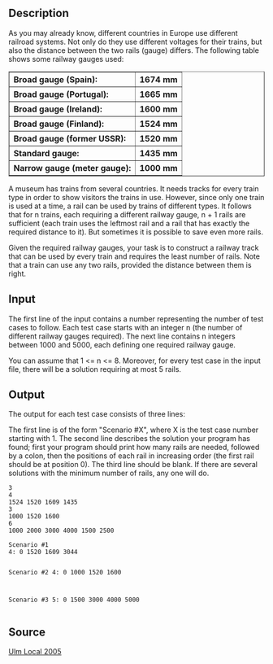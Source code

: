 <h2>Description</h2><p>As you may already know, different countries in Europe use different railroad systems. Not only do they use different voltages for their trains, but also the distance between the two rails (gauge) differs. The following table shows some railway gauges used: 
</p><center><table class="data" cellspacing="1" cellpadding="1" border="1"><tbody align="left"><tr><th>Broad gauge (Spain):</th><th>1674 mm</th></tr><tr><th>Broad gauge (Portugal):</th><th>1665 mm</th></tr><tr><th>Broad gauge (Ireland):</th><th>1600 mm</th></tr><tr><th>Broad gauge (Finland):</th><th>1524 mm</th></tr><tr><th>Broad gauge (former USSR):</th><th>1520 mm</th></tr><tr><th>Standard gauge:</th><th>1435 mm</th></tr><tr><th>Narrow gauge (meter gauge):</th><th>1000 mm</th></tr></tbody></table></center><p>
</p>A museum has trains from several countries. It needs tracks for every train type in order to show visitors the trains in use. However, since only one train is used at a time, a rail can be used by trains of different types. It follows that for n trains, each requiring a different railway gauge, n + 1 rails are sufficient (each train uses the leftmost rail and a rail that has exactly the required distance to it). But sometimes it is possible to save even more rails.

Given the required railway gauges, your task is to construct a railway track that can be used by every train and requires the least number of rails. Note that a train can use any two rails, provided the distance between them is right.<h2>Input</h2><p>The first line of the input contains a number representing the number of test cases to follow. Each test case starts with an integer n (the number of different railway gauges required). The next line contains n integers between 1000 and 5000, each defining one required railway gauge.
</p>You can assume that 1 &lt;= n &lt;= 8. Moreover, for every test case in the input file, there will be a solution requiring at most 5 rails. <h2>Output</h2><p>The output for each test case consists of three lines:
</p>The first line is of the form "Scenario #X", where X is the test case number starting with 1. The second line describes the solution your program has found; first your program should print how many rails are needed, followed by a colon, then the positions of each rail in increasing order (the first rail should be at position 0). The third line should be blank. If there are several solutions with the minimum number of rails, any one will do. <pre><code class="language-input1">3
4
1524 1520 1609 1435
3
1000 1520 1600
6
1000 2000 3000 4000 1500 2500</code></pre><pre><code class="language-output1">Scenario #1
4: 0 1520 1609 3044

Scenario #2
4: 0 1000 1520 1600

Scenario #3
5: 0 1500 3000 4000 5000
</code></pre><h2>Source</h2><a href="searchproblem?field=source&amp;key=Ulm+Local+2005">Ulm Local 2005</a>